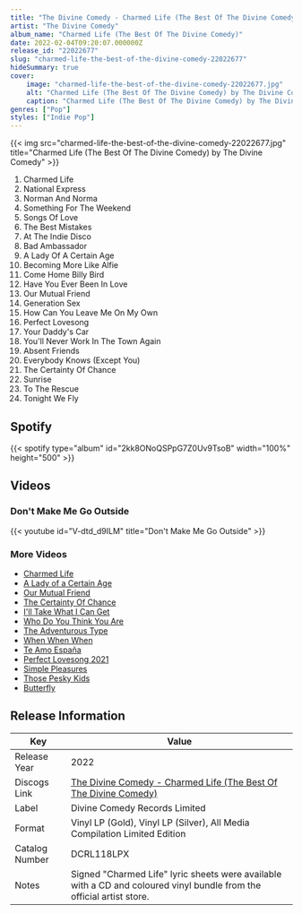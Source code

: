 ```yaml
---
title: "The Divine Comedy - Charmed Life (The Best Of The Divine Comedy)"
artist: "The Divine Comedy"
album_name: "Charmed Life (The Best Of The Divine Comedy)"
date: 2022-02-04T09:20:07.000000Z
release_id: "22022677"
slug: "charmed-life-the-best-of-the-divine-comedy-22022677"
hideSummary: true
cover:
    image: "charmed-life-the-best-of-the-divine-comedy-22022677.jpg"
    alt: "Charmed Life (The Best Of The Divine Comedy) by The Divine Comedy"
    caption: "Charmed Life (The Best Of The Divine Comedy) by The Divine Comedy"
genres: ["Pop"]
styles: ["Indie Pop"]
---
```


{{< img src="charmed-life-the-best-of-the-divine-comedy-22022677.jpg" title="Charmed Life (The Best Of The Divine Comedy) by The Divine Comedy" >}}

<!-- section break -->

1. Charmed Life
2. National Express
3. Norman And Norma
4. Something For The Weekend
5. Songs Of Love
6. The Best Mistakes
7. At The Indie Disco
8. Bad Ambassador
9. A Lady Of A Certain Age
10. Becoming More Like Alfie
11. Come Home Billy Bird
12. Have You Ever Been In Love
13. Our Mutual Friend
14. Generation Sex
15. How Can You Leave Me On My Own
16. Perfect Lovesong
17. Your Daddy's Car
18. You'll Never Work In The Town Again
19. Absent Friends
20. Everybody Knows (Except You)
21. The Certainty Of Chance
22. Sunrise
23. To The Rescue
24. Tonight We Fly

<!-- section break -->


## Spotify
{{< spotify type="album" id="2kk8ONoQSPpG7Z0Uv9TsoB" width="100%" height="500" >}}



## Videos
### Don't Make Me Go Outside
{{< youtube id="V-dtd_d9ILM" title="Don't Make Me Go Outside" >}}<br>

### More Videos

- [Charmed Life](https://www.youtube.com/watch?v=m4mwCkOLi9Y)
- [A Lady of a Certain Age](https://www.youtube.com/watch?v=_dDFCWsGfzQ)
- [Our Mutual Friend](https://www.youtube.com/watch?v=_bM563xi6pU)
- [The Certainty Of Chance](https://www.youtube.com/watch?v=8PzExXVXo8g)
- [I'll Take What I Can Get](https://www.youtube.com/watch?v=_RbhKgTh8CY)
- [Who Do You Think You Are](https://www.youtube.com/watch?v=XgXPQ_qNOSw)
- [The Adventurous Type](https://www.youtube.com/watch?v=xW3sG3HK3OA)
- [When When When](https://www.youtube.com/watch?v=g4R-xZ6C-Mc)
- [Te Amo España](https://www.youtube.com/watch?v=SvAMN0zsf-M)
- [Perfect Lovesong 2021](https://www.youtube.com/watch?v=XFHoqPWCNUQ)
- [Simple Pleasures](https://www.youtube.com/watch?v=w_7KwkJa3ZY)
- [Those Pesky Kids](https://www.youtube.com/watch?v=u8sIYcN7ii4)
- [Butterfly](https://www.youtube.com/watch?v=M4g_gPU5VNg)


## Release Information
|  Key           | Value                                                |
| ---------------| ---------------------------------------------------- |
| Release Year   | 2022                                   |
| Discogs Link   | [The Divine Comedy - Charmed Life (The Best Of The Divine Comedy)](https://www.discogs.com/release/22022677-The-Divine-Comedy-Charmed-Life-The-Best-Of-The-Divine-Comedy) |
| Label          | Divine Comedy Records Limited |
| Format         | Vinyl LP (Gold), Vinyl LP (Silver), All Media Compilation Limited Edition |
| Catalog Number | DCRL118LPX |
| Notes | Signed "Charmed Life" lyric sheets were available with a CD and coloured vinyl bundle from the official artist store. |